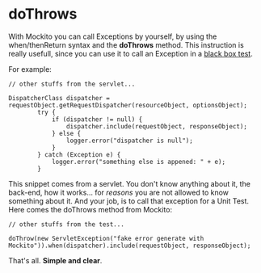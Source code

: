 <h1>doThrows</h1>

With Mockito you can call Exceptions by yourself, by using the when/thenReturn syntax and the <b>doThrows</b> method. This instruction is really usefull, since you can use it to call an Exception in a <a href="https://en.wikipedia.org/wiki/Black-box_testing">black box test</a>.

For example:

```
// other stuffs from the servlet...

DispatcherClass dispatcher = requestObject.getRequestDispatcher(resourceObject, optionsObject);
        try {
            if (dispatcher != null) {
                dispatcher.include(requestObject, responseObject);
            } else {
                logger.error("dispatcher is null");
            }
        } catch (Exception e) {
            logger.error("something else is appened: " + e);
        }
```

This snippet comes from a servlet. You don't know anything about it, the back-end, how it works... for <i>reasons</i> you are not allowed to know something about it. And your job, is to call that exception for a Unit Test. Here comes the doThrows method from Mockito:


```
// other stuffs from the test...

doThrow(new ServletException("fake error generate with Mockito")).when(dispatcher).include(requestObject, responseObject);
```

That's all. <b>Simple and clear</b>.